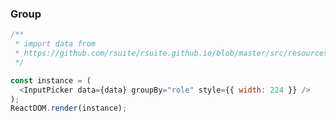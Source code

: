 ### Group

<!--start-code-->

```js
/**
 * import data from
 * https://github.com/rsuite/rsuite.github.io/blob/master/src/resources/data/users.js
 */

const instance = (
  <InputPicker data={data} groupBy="role" style={{ width: 224 }} />
);
ReactDOM.render(instance);
```

<!--end-code-->
